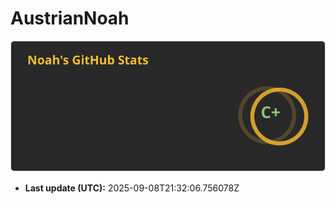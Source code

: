 # AustrianNoah


<!-- STATS:START -->
![github-stats](assets/github-stats.png)

- **Last update (UTC):** 2025-09-08T21:32:06.756078Z
<!-- STATS:END -->
